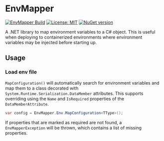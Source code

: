 # EnvMapper

[![EnvMapper Build](https://github.com/RichardD012/EnvMapper/actions/workflows/main-build.yml/badge.svg)](https://github.com/RichardD012/EnvMapper/actions/workflows/main-build.yml)
[![License: MIT](https://img.shields.io/badge/License-MIT-yellow.svg)](LICENSE)
[![NuGet version](https://badge.fury.io/nu/EnvMapper.svg)](https://www.nuget.org/packages/EnvMapper)

A .NET library to map environment variables to a C# object. This is useful when deploying to containerized environments where environment variables may be injected before starting up.

## Usage

### Load env file

`MapConfiguration()` will automatically search for environment variables and map them to a class decorated with `System.Runtime.Serialization.DataMember` attributes. This supports overriding using the `Name` and `IsRequired` properties of the `DataMemberAttribute`.

```csharp
var config = EnvMapper.Env.MapConfiguration<TType>();
```

If properties that are marked as required are not found, a `EnvMapperException` will be thrown, which contains a list of missing properties.
